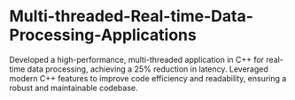 # Multi-threaded-Real-time-Data-Processing-Applications
Developed a high-performance, multi-threaded application in C++ for real-time data processing, achieving a 25% reduction in latency. Leveraged modern C++ features to improve code efficiency and readability, ensuring a robust and maintainable codebase.
